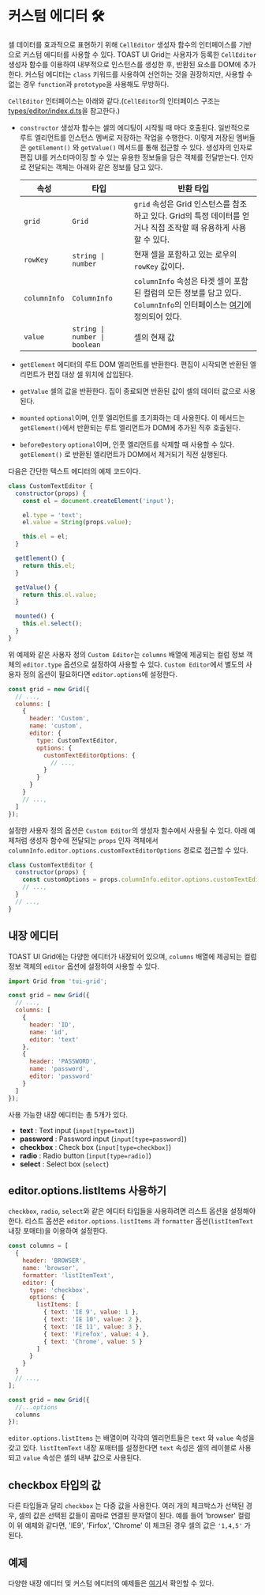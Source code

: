 # 커스텀 에디터 🛠

셀 데이터를 효과적으로 표현하기 위해 `CellEditor` 생성자 함수의 인터페이스를 기반으로 커스텀 에디터를 사용할 수 있다. TOAST UI Grid는 사용자가 등록한 `CellEditor` 생성자 함수를 이용하여 내부적으로 인스턴스를 생성한 후, 반환된 요소를 DOM에 추가한다. 커스텀 에디터는 `class` 키워드를 사용하여 선언하는 것을 권장하지만, 사용할 수 없는 경우 `function`과 `prototype`을 사용해도 무방하다.

`CellEditor` 인터페이스는 아래와 같다.(`CellEditor`의 인터페이스 구조는 [types/editor/index.d.ts](https://github.com/nhn/tui.grid/blob/master/packages/toast-ui.grid/types/editor/index.d.ts)을 참고한다.)
* `constructor` 
  생성자 함수는 셀의 에디팅이 시작될 때 마다 호출된다. 일반적으로 루트 엘리먼트를 인스턴스 멤버로 저장하는 작업을 수행한다. 이렇게 저장된 멤버들은 `getElement()` 와 `getValue()` 메서드를 통해 접근할 수 있다. 생성자의 인자로 편집 UI를 커스터마이징 할 수 있는 유용한 정보들을 담은 객체를 전달받는다. 인자로 전달되는 객체는 아래와 같은 정보를 담고 있다.        

  | 속성 | 타입 | 반환 타입 |
  |--------|--------|--------|
  | `grid` | `Grid` | `grid` 속성은 Grid 인스턴스를 참조하고 있다. Grid의 특정 데이터를 얻거나 직접 조작할 때 유용하게 사용할 수 있다. |
  | `rowKey` | `string \| number` | 현재 셀을 포함하고 있는 로우의 `rowKey` 값이다. |
  | `columnInfo` | `ColumnInfo` | `columnInfo` 속성은 타겟 셀이 포함된 컬럼의 모든 정보를 담고 있다. `ColumnInfo`의 인터페이스는 [여기](https://github.com/nhn/tui.grid/blob/master/packages/toast-ui.grid/types/store/column.d.ts)에 정의되어 있다. |
  | `value` | `string \| number \| boolean` | 셀의 현재 값 |

* `getElement` 
  에디터의 루트 DOM 엘리먼트를 반환한다. 편집이 시작되면 반환된 엘리먼트가 편집 대상 셀 위치에 삽입된다.
* `getValue`
  셀의 값을 반환한다. 집이 종료되면 반환된 값이 셀의 데이터 값으로 사용된다.
* `mounted`
  `optional`이며, 인풋 엘리먼트를 초기화하는 데 사용한다. 이 메서드는 `getElement()`에서 반환되는 루트 엘리먼트가 DOM에 추가된 직후 호출된다.
* `beforeDestory`
  `optional`이며, 인풋 엘리먼트를 삭제할 때 사용할 수 있다. `getElement()` 로 반환된 엘리먼트가 DOM에서 제거되기 직전 실행된다.

다음은 간단한 텍스트 에디터의 예제 코드이다.

```js
class CustomTextEditor {
  constructor(props) {
    const el = document.createElement('input');

    el.type = 'text';
    el.value = String(props.value);

    this.el = el;
  }

  getElement() {
    return this.el;
  }

  getValue() {
    return this.el.value;
  }

  mounted() {
    this.el.select();
  }
}
```

위 예제와 같은 사용자 정의 `Custom Editor`는 `columns` 배열에 제공되는 컬럼 정보 객체의 `editor.type` 옵션으로 설정하여 사용할 수 있다. `Custom Editor`에서 별도의 사용자 정의 옵션이 필요하다면 `editor.options`에 설정한다.

```js
const grid = new Grid({
  // ...,
  columns: [
    {
      header: 'Custom',
      name: 'custom',
      editor: {
        type: CustomTextEditor,
        options: {
          customTextEditorOptions: {
            // ...,
          }
        }
      }        
    }
    // ...,
  ]
});
```

설정한 사용자 정의 옵션은 `Custom Editor`의 생성자 함수에서 사용될 수 있다. 아래 예제처럼 생성자 함수에 전달되는 `props` 인자 객체에서 `columnInfo.editor.options.customTextEditorOptions` 경로로 접근할 수 있다.

```js
class CustomTextEditor {
  constructor(props) {
    const customOptions = props.columnInfo.editor.options.customTextEditorOptions;
    // ...,
  }
  // ...,
}
```


## 내장 에디터

TOAST UI Grid에는 다양한 에디터가 내장되어 있으며, `columns` 배열에 제공되는 컬럼 정보 객체의 `editor` 옵션에 설정하여 사용할 수 있다.

```js
import Grid from 'tui-grid';

const grid = new Grid({
  // ...,
  columns: [
    {
      header: 'ID',
      name: 'id',
      editor: 'text'
    },
    {
      header: 'PASSWORD',
      name: 'password',
      editor: 'password'
    }
  ]
});
```

사용 가능한 내장 에디터는 총 5개가 있다.

- **text** : Text input (`input[type=text]`)
- **password** : Password input (`input[type=password]`)
- **checkbox** : Check box (`input[type=checkbox]`)
- **radio** : Radio button (`input[type=radio]`)
- **select** : Select box (`select`)


## editor.options.listItems 사용하기

`checkbox`, `radio`, `select`와 같은 에디터 타입들을 사용하려면 리스트 옵션을 설정해야 한다. 리스트 옵션은 `editor.options.listItems` 과 `formatter` 옵션(`listItemText` 내장 포매터)을 이용하여 설정한다.

```js
const columns = [
  {
    header: 'BROWSER',
    name: 'browser',
    formatter: 'listItemText',
    editor: {
      type: 'checkbox',
      options: {
        listItems: [
          { text: 'IE 9', value: 1 },
          { text: 'IE 10', value: 2 },
          { text: 'IE 11', value: 3 },
          { text: 'Firefox', value: 4 },
          { text: 'Chrome', value: 5 }
        ]
      }
    }        
  }
  // ...,
];

const grid = new Grid({
  //...options
  columns  
});
```

`editor.options.listItems` 는 배열이며 각각의 엘리먼트들은 `text` 와 `value` 속성을 갖고 있다. `listItemText` 내장 포매터를 설정한다면 `text` 속성은 셀의 레이블로 사용되고 `value` 속성은 셀의 내부 값으로 사용된다.

## checkbox 타입의 값

다른 타입들과 달리 `checkbox` 는 다중 값을 사용한다. 여러 개의 체크박스가 선택된 경우, 셀의 값은 선택된 값들이 콤마로 연결된 문자열이 된다. 예를 들어 'browser' 컬럼이 위 예제와 같다면, 'IE9', 'Firfox', 'Chrome' 이 체크된 경우 셀의 값은 `'1,4,5'` 가 된다.


## 예제

다양한 내장 에디터 및 커스텀 에디터의 예제들은 [여기](https://nhn.github.io/tui.grid/latest/tutorial-example03-custom-editor)서 확인할 수 있다.